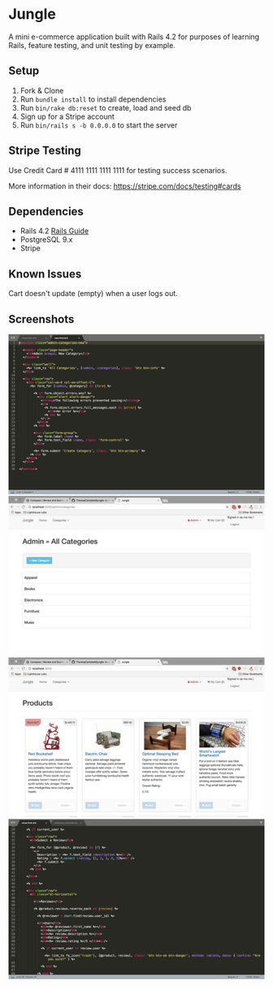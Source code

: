 # Jungle

A mini e-commerce application built with Rails 4.2 for purposes of learning Rails, feature testing, and unit testing by example.


## Setup

1. Fork & Clone
2. Run `bundle install` to install dependencies
3. Run `bin/rake db:reset` to create, load and seed db
4. Sign up for a Stripe account
5. Run `bin/rails s -b 0.0.0.0` to start the server

## Stripe Testing

Use Credit Card # 4111 1111 1111 1111 for testing success scenarios.

More information in their docs: <https://stripe.com/docs/testing#cards>

## Dependencies

* Rails 4.2 [Rails Guide](http://guides.rubyonrails.org/v4.2/)
* PostgreSQL 9.x
* Stripe

## Known Issues

Cart doesn't update (empty) when a user logs out.

## Screenshots

!["Screenshot code for creating a new category (accessible by admins only)."](https://github.com/TheresaCampbell/jungle/blob/master/docs/admin-create-category-CODE.png?raw=true)
!["Screenshot of creating a new category (accessible by admins only)."](https://github.com/TheresaCampbell/jungle/blob/master/docs/admin-create-category.png?raw=true)
!["Screenshot of homepage.""](https://github.com/TheresaCampbell/jungle/blob/master/docs/homepage.png?raw=true)
!["Screenshot of code for product reviews."](https://github.com/TheresaCampbell/jungle/blob/master/docs/product-reviews.png?raw=true)
